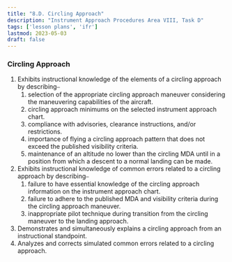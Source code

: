 ```yaml
---
title: "8.D. Circling Approach"
description: "Instrument Approach Procedures Area VIII, Task D"
tags: ['lesson plans', 'ifr']
lastmod: 2023-05-03
draft: false
---
```

### Circling Approach

1. Exhibits instructional knowledge of the elements of a circling approach by describing⎯
   1. selection of the appropriate circling approach maneuver considering the maneuvering capabilities of the aircraft. 
   2. circling approach minimums on the selected instrument approach chart. 
   3. compliance with advisories, clearance instructions, and/or restrictions. 
   4. importance of flying a circling approach pattern that does not exceed the published visibility criteria. 
   5. maintenance of an altitude no lower than the circling MDA until in a position from which a descent to a normal landing can be made. 
2. Exhibits instructional knowledge of common errors related to a circling approach by describing⎯
   1. failure to have essential knowledge of the circling approach information on the instrument approach chart. 
   2. failure to adhere to the published MDA and visibility criteria during the circling approach maneuver. 
   3. inappropriate pilot technique during transition from the circling maneuver to the landing approach. 
3. Demonstrates and simultaneously explains a circling approach from an instructional standpoint. 
4. Analyzes and corrects simulated common errors related to a circling approach. 